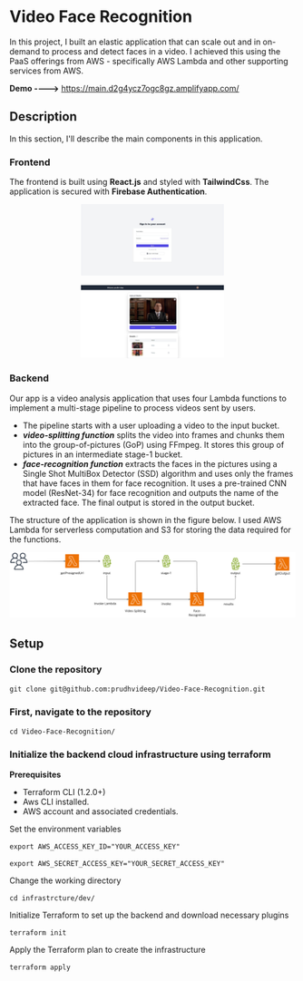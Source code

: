 # Video Face Recognition

In this project, I built an elastic application that can scale out and in on-demand to process and detect faces in a video. I achieved this using the PaaS offerings from AWS - specifically AWS Lambda and other supporting services from AWS.

**Demo ---->** https://main.d2g4ycz7ogc8gz.amplifyapp.com/

## Description

In this section, I'll describe the main components in this application.

### Frontend

The frontend is built using **React.js** and styled with **TailwindCss**. The application is secured with **Firebase Authentication**.
<p align="center">
  <img src="./public/images/Login.jpeg" alt="Dashboard" width="50%" height="auto" style="max-height: 300px; object-fit: contain;"/>
</p>

<p align="center">
  <img src="./public/images/Dashboard.jpeg" alt="Dashboard" width="50%" height="auto" style="max-height: 300px; object-fit: contain;"/>
</p>

### Backend

Our app is a video analysis application that uses four Lambda functions to implement a multi-stage pipeline to process videos sent by users.

- The pipeline starts with a user uploading a video to the input bucket.
- ***video-splitting function*** splits the video into frames and chunks them into the group-of-pictures (GoP) using FFmpeg. It stores this group of pictures in an intermediate stage-1 bucket.
- ***face-recognition function*** extracts the faces in the pictures using a Single Shot MultiBox Detector (SSD) algorithm and uses only the frames that have faces in them for face recognition. It uses a pre-trained CNN model (ResNet-34) for face recognition and outputs the name of the extracted face. The final output is stored in the output bucket.

The structure of the application is shown in the figure below. I used AWS Lambda for serverless computation and S3 for storing the data required for the functions.

<p align="center">
  <img src="./public/images/architecture-diagram.png" alt="architecture-diagram" width="auto" height="auto" style="max-height: 300px; object-fit: contain;"/>
</p>

## Setup

### Clone the repository

```
git clone git@github.com:prudhvideep/Video-Face-Recognition.git
```

### First, navigate to the repository

```
cd Video-Face-Recognition/
```

### Initialize the backend cloud infrastructure using terraform

**Prerequisites**

- Terraform CLI (1.2.0+)
- Aws CLI installed.
- AWS account and associated credentials.

Set the environment variables

```
export AWS_ACCESS_KEY_ID="YOUR_ACCESS_KEY"
```
```
export AWS_SECRET_ACCESS_KEY="YOUR_SECRET_ACCESS_KEY"
```

Change the working directory 
```
cd infrastrcture/dev/
```

Initialize Terraform to set up the backend and download necessary plugins

```
terraform init
```

Apply the Terraform plan to create the infrastructure

```
terraform apply
```